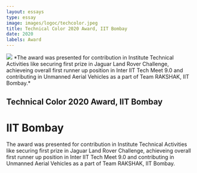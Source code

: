 ```yaml
---
layout: essays  
type: essay
image: images/logoc/techcolor.jpeg
title: Technical Color 2020 Award, IIT Bombay
date: 2020 
labels: Award
---
```


<img class="ui image" src="{{ site.baseurl }}/images/logoc/techcolor.jpeg ">
*The award was presented for contribution in Institute Technical Activities like securing first prize in Jaguar Land Rover Challenge, achieveing overall first runner up position in Inter IIT Tech Meet 9.0 and contributing in Unmanned Aerial Vehicles as a part of Team RAKSHAK, IIT Bombay.*

## Technical Color 2020 Award, IIT Bombay
# IIT Bombay
The award was presented for contribution in Institute Technical Activities like securing first prize in Jaguar Land Rover Challenge, achieveing overall first runner up position in Inter IIT Tech Meet 9.0 and contributing in Unmanned Aerial Vehicles as a part of Team RAKSHAK, IIT Bombay.
